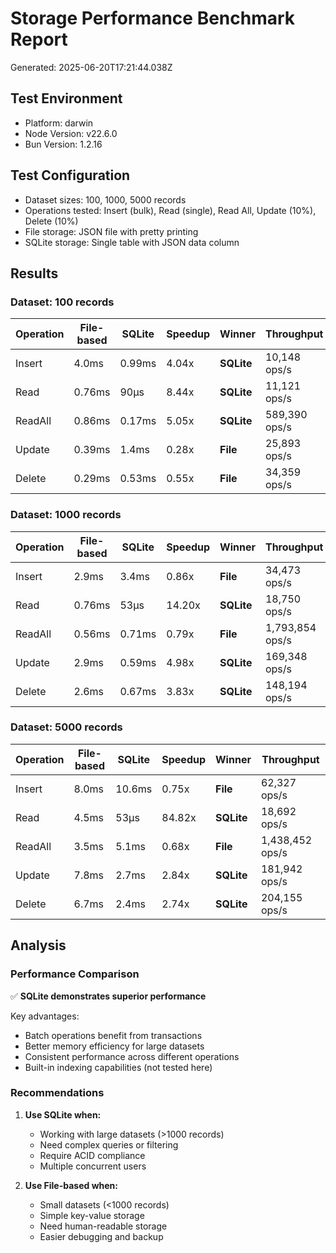 # Storage Performance Benchmark Report

Generated: 2025-06-20T17:21:44.038Z

## Test Environment

- Platform: darwin
- Node Version: v22.6.0
- Bun Version: 1.2.16

## Test Configuration

- Dataset sizes: 100, 1000, 5000 records
- Operations tested: Insert (bulk), Read (single), Read All, Update (10%), Delete (10%)
- File storage: JSON file with pretty printing
- SQLite storage: Single table with JSON data column

## Results

### Dataset: 100 records

| Operation | File-based | SQLite | Speedup | Winner | Throughput |
|-----------|------------|---------|---------|--------|------------|
| Insert | 4.0ms | 0.99ms | 4.04x | **SQLite** | 10,148 ops/s |
| Read | 0.76ms | 90µs | 8.44x | **SQLite** | 11,121 ops/s |
| ReadAll | 0.86ms | 0.17ms | 5.05x | **SQLite** | 589,390 ops/s |
| Update | 0.39ms | 1.4ms | 0.28x | **File** | 25,893 ops/s |
| Delete | 0.29ms | 0.53ms | 0.55x | **File** | 34,359 ops/s |

### Dataset: 1000 records

| Operation | File-based | SQLite | Speedup | Winner | Throughput |
|-----------|------------|---------|---------|--------|------------|
| Insert | 2.9ms | 3.4ms | 0.86x | **File** | 34,473 ops/s |
| Read | 0.76ms | 53µs | 14.20x | **SQLite** | 18,750 ops/s |
| ReadAll | 0.56ms | 0.71ms | 0.79x | **File** | 1,793,854 ops/s |
| Update | 2.9ms | 0.59ms | 4.98x | **SQLite** | 169,348 ops/s |
| Delete | 2.6ms | 0.67ms | 3.83x | **SQLite** | 148,194 ops/s |

### Dataset: 5000 records

| Operation | File-based | SQLite | Speedup | Winner | Throughput |
|-----------|------------|---------|---------|--------|------------|
| Insert | 8.0ms | 10.6ms | 0.75x | **File** | 62,327 ops/s |
| Read | 4.5ms | 53µs | 84.82x | **SQLite** | 18,692 ops/s |
| ReadAll | 3.5ms | 5.1ms | 0.68x | **File** | 1,438,452 ops/s |
| Update | 7.8ms | 2.7ms | 2.84x | **SQLite** | 181,942 ops/s |
| Delete | 6.7ms | 2.4ms | 2.74x | **SQLite** | 204,155 ops/s |

## Analysis

### Performance Comparison

✅ **SQLite demonstrates superior performance**

Key advantages:
- Batch operations benefit from transactions
- Better memory efficiency for large datasets
- Consistent performance across different operations
- Built-in indexing capabilities (not tested here)

### Recommendations

1. **Use SQLite when:**
   - Working with large datasets (>1000 records)
   - Need complex queries or filtering
   - Require ACID compliance
   - Multiple concurrent users

2. **Use File-based when:**
   - Small datasets (<1000 records)
   - Simple key-value storage
   - Need human-readable storage
   - Easier debugging and backup
